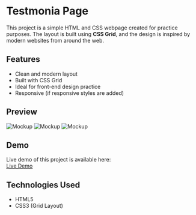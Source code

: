 # Testmonia Page

This project is a simple HTML and CSS webpage created for practice purposes. The layout is built using **CSS Grid**, and the design is inspired by modern websites from around the web.

## Features

- Clean and modern layout
- Built with CSS Grid
- Ideal for front-end design practice
- Responsive (if responsive styles are added)

## Preview

![Mockup](./images/3d2355eaed2.png)
![Mockup](./images/3ded1833cd2.png)
![Mockup](./images/5f4ebf8b732.png)
## Demo

Live demo of this project is available here:  
[Live Demo](https://6832bf7a8988c6e077fc5dd0--quiet-wisp-909393.netlify.app/)
## Technologies Used

- HTML5  
- CSS3 (Grid Layout)

